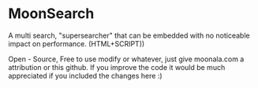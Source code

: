 # MoonSearch
A multi search, "supersearcher" that can be embedded with no noticeable impact on performance. (HTML+SCRIPT))

Open - Source, Free to use modify or whatever, just give moonala.com a attribution or this github. If you improve the code it would be much appreciated if you included the changes here :)
